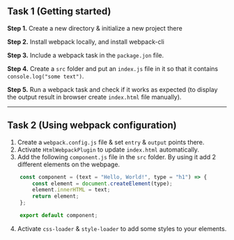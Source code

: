 ## Task 1 (Getting started)

**Step 1.** Create a new directory & initialize a new project there

**Step 2.** Install webpack locally, and install webpack-cli

**Step 3.** Include a webpack task in the  `package.jon` file.

**Step 4.** Create a `src` folder and put an `index.js` file in it so that it contains `console.log("some text")`.

**Step 5.** Run a webpack task and check if it works as expected (to display the output result in browser create `index.html` file manually).

***

## Task 2 (Using webpack configuration)
1. Create a `webpack.config.js` file & set `entry` & `output` points there. 
2. Activate `HtmlWebpackPlugin` to update `index.html` automatically.
3. Add the following `component.js` file in the `src` folder. By using it add 2 different elements on the webpage.
```javascript
    const component = (text = "Hello, World!", type = "h1") => {
        const element = document.createElement(type);
        element.innerHTML = text;
        return element;
    };

    export default component;
```
4. Activate `css-loader` & `style-loader` to add some styles to your elements.